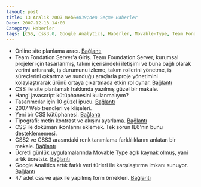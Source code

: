```yaml
---
layout: post
title: 13 Aralık 2007 Web&#039;den Seçme Haberler
Date: 2007-12-13 14:00
Category: Haberler
tags: [CSS, css3.0, Google Analytics, Haberler, Movable-Type, Team Fondation Server, tipografi, writemaps]
---
```


-   Online site planlama aracı. [Bağlantı][]
-   Team Fondation Server'a Giriş. Team Foundation Server, kurumsal
    projeler için tasarlanmış, takım içerisindeki iletişimi ve buna
    bağlı olarak verimi arttırarak, iş durumunu izleme, takım rollerini
    yönetme, iş süreçlerini çıkartma ve sunduğu araçlarla proje
    yönetimini kolaylaştırarak ürünü ortaya çıkartmada etkin rol oynar.
    [Bağlantı][1]
-   CSS ile site planlamak hakkında yazılmış güzel bir makale.
-   Hangi javascript kütüphanesini kullanmalıyım? 
-   Tasarımcılar için 10 güzel ipucu. [Bağlantı][4]
-   2007 Web trendleri ve klişeleri. 
-   Yeni bir CSS kütüphanesi. [Bağlantı][6]
-   Tipografi: metin kontrast ve akışını ayarlama. [Bağlantı][7]
-   CSS ile doküman ikonlarını eklemek. Tek sorun IE6'nın bunu
    desteklememesi.
-   CSS2 ve CSS3 arasındaki renk tanımlama farklılıklarını anlatan bir
    makale. [Bağlantı][9]
-   Ücretli günlük uygulamalarında Movable Type açık kaynak olmuş, yani
    artık ücretsiz. [Bağlantı][10]
-   Google Analitics artık farklı veri türleri ile karşılaştırma imkanı
    sunuyor. [Bağlantı][11]
-   47 adet css ve ajax ile yapılmış form örnekleri. [Bağlantı][12]


  [Bağlantı]: http://www.writemaps.com/index.php/tour/ "site haritası"
  [1]: http://www.csharpnedir.com/makalegoster.asp?Mid=814# "tfs"
  [4]: http://24ways.org/2007/10-ways-to-get-design-approval "10 ipucu"
  [6]: http://elements.projectdesigns.org/ "css kütüphanesi"
  [7]: http://www.webdesignerwall.com/tutorials/typographic-contrast-flow/
    "Tipografi"
  [9]: http://kilianvalkhof.com/2007/design/understanding-css-colour-modes/
    "renk tanımlama"
  [10]: http://www.movabletype.org/2007/12/movable_type_open_source.html
    "Movable Type ücretsiz"
  [11]: http://mashable.com/2007/12/12/google-analytics-compare-site/
    "Google Analitics"
  [12]: http://www.noupe.com/ajax/47-excellent-ajax-css-forms.html
    "css ve ajax form"
